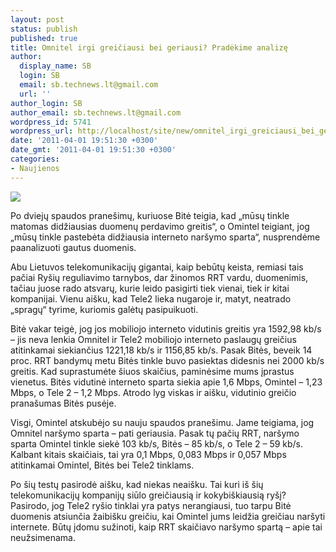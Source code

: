 ```yaml
---
layout: post
status: publish
published: true
title: Omnitel irgi greičiausi bei geriausi? Pradėkime analizę
author:
  display_name: SB
  login: SB
  email: sb.technews.lt@gmail.com
  url: ''
author_login: SB
author_email: sb.technews.lt@gmail.com
wordpress_id: 5741
wordpress_url: http://localhost/site/new/omnitel_irgi_greiciausi_bei_geriausi_pradekime_analize/
date: '2011-04-01 19:51:30 +0300'
date_gmt: '2011-04-01 19:51:30 +0300'
categories:
- Naujienos
---
```

<div class="imgright"><img src="http://technews.lt/upload/Wimax_base_LTU1_inline.jpg"  /></div>
<p>Po dviejų spaudos pranešimų, kuriuose Bitė teigia, kad „mūsų tinkle matomas didžiausias duomenų perdavimo greitis“, o Omintel teigiant, jog „mūsų tinkle pastebėta didžiausia interneto naršymo sparta“, nusprendėme paanalizuoti gautus duomenis.</p>
<p>Abu Lietuvos telekomunikacijų gigantai, kaip bebūtų keista, remiasi tais pačiai Ryšių reguliavimo tarnybos, dar žinomos RRT vardu, duomenimis, tačiau juose rado atsvarų, kurie leido pasigirti tiek vienai, tiek ir kitai kompanijai. Vienu aišku, kad Tele2 lieka nugaroje ir, matyt, neatrado „spragų“ tyrime, kuriomis galėtų pasipuikuoti.</p>
<p>Bitė vakar teigė, jog jos mobiliojo interneto vidutinis greitis yra 1592,98 kb/s – jis neva lenkia Omnitel ir Tele2 mobiliojo interneto paslaugų greičius atitinkamai siekiančius 1221,18 kb/s ir 1156,85 kb/s. Pasak Bitės, beveik 14 proc. RRT bandymų metu Bitės tinkle buvo pasiektas didesnis nei 2000 kb/s greitis. Kad suprastumėte šiuos skaičius, paminėsime mums įprastus vienetus. Bitės vidutinė interneto sparta siekia apie 1,6 Mbps, Omintel – 1,23 Mbps, o Tele 2 – 1,2 Mbps. Atrodo lyg viskas ir aišku, vidutinio greičio pranašumas Bitės pusėje.</p>
<p>Visgi, Omintel atskubėjo su nauju spaudos pranešimu. Jame teigiama, jog Omnitel naršymo sparta – pati geriausia. Pasak tų pačių RRT, naršymo sparta Omintel tinkle siekė 103 kb/s, Bitės – 85 kb/s, o Tele 2 – 59 kb/s. Kalbant kitais skaičiais, tai yra 0,1 Mbps, 0,083 Mbps ir 0,057 Mbps atitinkamai Omintel, Bitės bei Tele2 tinklams.</p>
<p>Po šių testų pasirodė aišku, kad niekas neaišku. Tai kuri iš šių telekomunikacijų kompanijų siūlo greičiausią ir kokybiškiausią ryšį? Pasirodo, jog Tele2 ryšio tinklai yra patys nerangiausi, tuo tarpu Bitė duomenis atsiunčia žaibišku greičiu, kai Omintel jums leidžia greičiau naršyti internete. Būtų įdomu sužinoti, kaip RRT skaičiavo naršymo spartą – apie tai neužsimenama.<br /></p>
